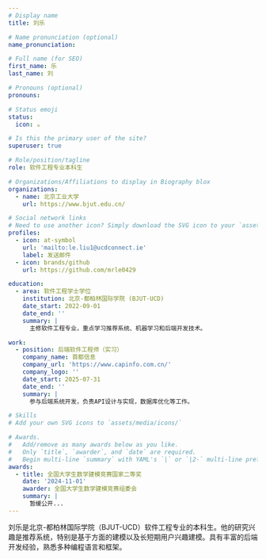 ```yaml
---
# Display name
title: 刘乐

# Name pronunciation (optional)
name_pronunciation: 

# Full name (for SEO)
first_name: 乐
last_name: 刘

# Pronouns (optional)
pronouns: 

# Status emoji
status:
  icon: ☕️

# Is this the primary user of the site?
superuser: true

# Role/position/tagline
role: 软件工程专业本科生

# Organizations/Affiliations to display in Biography blox
organizations:
  - name: 北京工业大学
    url: https://www.bjut.edu.cn/

# Social network links
# Need to use another icon? Simply download the SVG icon to your `assets/media/icons/` folder.
profiles:
  - icon: at-symbol
    url: 'mailto:le.liu1@ucdconnect.ie'
    label: 发送邮件
  - icon: brands/github
    url: https://github.com/mrle0429

education:
  - area: 软件工程学士学位
    institution: 北京-都柏林国际学院 (BJUT-UCD)
    date_start: 2022-09-01
    date_end: ''
    summary: |
      主修软件工程专业，重点学习推荐系统、机器学习和后端开发技术。

work:
  - position: 后端软件工程师（实习）
    company_name: 首都信息
    company_url: 'https://www.capinfo.com.cn/'
    company_logo: ''
    date_start: 2025-07-31
    date_end: ''
    summary: |
      参与后端系统开发，负责API设计与实现，数据库优化等工作。

# Skills
# Add your own SVG icons to `assets/media/icons/`

# Awards.
#   Add/remove as many awards below as you like.
#   Only `title`, `awarder`, and `date` are required.
#   Begin multi-line `summary` with YAML's `|` or `|2-` multi-line prefix and indent 2 spaces below.
awards:
  - title: 全国大学生数学建模竞赛国家二等奖
    date: '2024-11-01'
    awarder: 全国大学生数学建模竞赛组委会
    summary: |
      暂缓公开...
---
```


刘乐是北京-都柏林国际学院（BJUT-UCD）软件工程专业的本科生。他的研究兴趣是推荐系统，特别是基于方面的建模以及长短期用户兴趣建模。具有丰富的后端开发经验，熟悉多种编程语言和框架。
